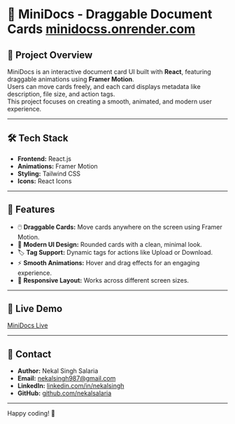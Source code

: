 # 📂 MiniDocs - Draggable Document Cards [minidocss.onrender.com](https://minidocss.onrender.com)

## 🌟 Project Overview
MiniDocs is an interactive document card UI built with **React**, featuring draggable animations using **Framer Motion**.  
Users can move cards freely, and each card displays metadata like description, file size, and action tags.  
This project focuses on creating a smooth, animated, and modern user experience.

---

## 🛠️ Tech Stack
- **Frontend:** React.js
- **Animations:** Framer Motion
- **Styling:** Tailwind CSS
- **Icons:** React Icons

---

## 🎯 Features
- 🖱️ **Draggable Cards:** Move cards anywhere on the screen using Framer Motion.
- 🎨 **Modern UI Design:** Rounded cards with a clean, minimal look.
- 🏷️ **Tag Support:** Dynamic tags for actions like Upload or Download.
- ⚡ **Smooth Animations:** Hover and drag effects for an engaging experience.
- 📱 **Responsive Layout:** Works across different screen sizes.

---

## 🚀 Live Demo
[MiniDocs Live](https://minidocss.onrender.com)

---

## 📧 Contact
- **Author:** Nekal Singh Salaria  
- **Email:** [nekalsingh987@gmail.com](mailto:nekalsingh987@gmail.com)  
- **LinkedIn:** [linkedin.com/in/nekalsingh](https://www.linkedin.com/in/nekalsingh)  
- **GitHub:** [github.com/nekalsalaria](https://github.com/nekalsalaria)

---

Happy coding! 🚀
